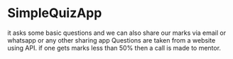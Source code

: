 # SimpleQuizApp
it asks some basic questions and we can also share our marks via email or whatsapp  or any other sharing app
Questions are taken from a website using API.
if one gets marks less than 50% then a call is made to mentor.
